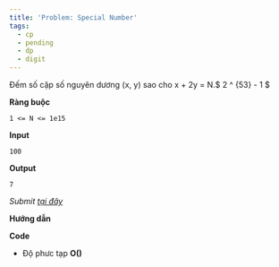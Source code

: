 ```yaml
---
title: 'Problem: Special Number'
tags:
  - cp
  - pending
  - dp
  - digit
---
```

Đếm số cặp số nguyên dương (x, y) sao cho x + 2y = N.$ 2 ^ {53} - 1 $ 

**Ràng buộc**

```
1 <= N <= 1e15
```

**Input**

```
100
```

**Output**

```
7
```

<!--more-->

*Submit [tại đây](https://oj.vnoi.info/problem/icpc21_mb_e)*

**Hướng dẫn**


**Code**

- Độ phưc tạp **O()**

```cpp

```
